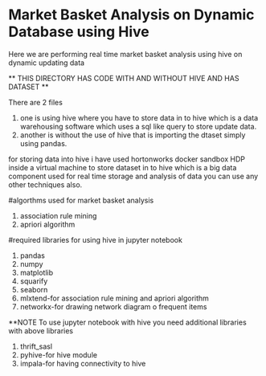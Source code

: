 # Market Basket Analysis on Dynamic Database using Hive
Here we are performing real time market basket analysis using hive on dynamic updating data

** THIS DIRECTORY HAS CODE WITH AND WITHOUT HIVE AND HAS DATASET ** 

There are 2 files 
1. one is using hive where you have to store data in to hive which is a data warehousing software which uses a sql like query to store update data.
2. another is without the use of hive that is importing the dtaset simply using pandas.

for storing data into hive i have used hortonworks docker sandbox HDP inside a virtual machine to store dataset in to hive which is a big data component used for real time storage and analysis of data you can use any other techniques also.

#algorthms used for market basket analysis
1. association rule mining
2. apriori algorithm

#required libraries for using hive in jupyter notebook
1. pandas
2. numpy
3. matplotlib
4. squarify
5. seaborn
6. mlxtend-for association rule mining and apriori algorithm
7. networkx-for drawing network diagram o frequent items

**NOTE To use jupyter notebook with hive you need additional libraries with above libraries
1. thrift_sasl 
2. pyhive-for hive module
3. impala-for having connectivity to hive 
